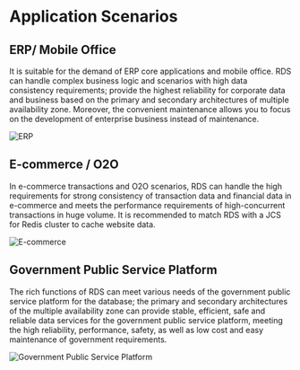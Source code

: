 # Application Scenarios
## ERP/ Mobile Office
It is suitable for the demand of ERP core applications and mobile office. RDS can handle complex business logic and scenarios with high data consistency requirements; provide the highest reliability for corporate data and business based on the primary and secondary architectures of multiple availability zone. Moreover, the convenient maintenance allows you to focus on the development of enterprise business instead of maintenance.

![ERP](https://img1.jcloudcs.com/cms/a479f226-05b3-41a8-8e8d-56c4ca327ea820170822180321.jpg)

## E-commerce / O2O
In e-commerce transactions and O2O scenarios, RDS can handle the high requirements for strong consistency of transaction data and financial data in e-commerce and meets the performance requirements of high-concurrent transactions in huge volume. It is recommended to match RDS with a JCS for Redis cluster to cache website data.

![E-commerce](https://img1.jcloudcs.com/cms/c928b175-bc75-4f7a-9a9d-0c0e9f87841820170822180330.jpg)

## Government Public Service Platform
The rich functions of RDS can meet various needs of the government public service platform for the database; the primary and secondary architectures of the multiple availability zone can provide stable, efficient, safe and reliable data services for the government public service platform, meeting the high reliability, performance, safety, as well as low cost and easy maintenance of government requirements.

![Government Public Service Platform](https://img1.jcloudcs.com/cms/f7653bd5-64f6-4330-84fa-202a6462a87d20170822180339.jpg)
